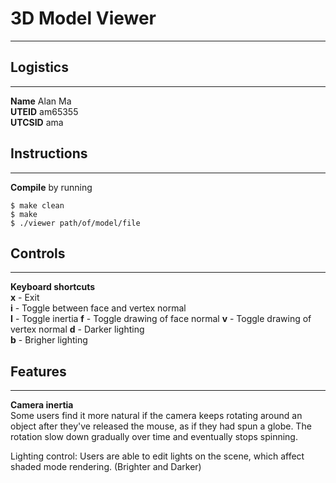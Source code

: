 # 3D Model Viewer
---

## Logistics
---
**Name** Alan Ma  
**UTEID** am65355  
**UTCSID** ama

## Instructions 
---

**Compile** by running

	$ make clean
	$ make
	$ ./viewer path/of/model/file

## Controls
---

**Keyboard shortcuts**  
**x** - Exit  
**i** - Toggle between face and vertex normal  
**I** - Toggle inertia
**f** - Toggle drawing of face normal
**v** - Toggle drawing of vertex normal
**d** - Darker lighting  
**b** - Brigher lighting  

## Features
---

**Camera inertia**  
Some users find it more natural if the camera keeps rotating around an object after they've released the mouse, as if they had spun a globe. The rotation slow down gradually over time and eventually stops spinning.

Lighting control: Users are able to edit lights on the scene, which affect shaded mode rendering. (Brighter and Darker)